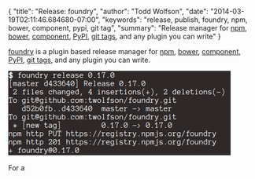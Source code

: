 {
  "title": "Release: foundry",
  "author": "Todd Wolfson",
  "date": "2014-03-19T02:11:46.684680-07:00",
  "keywords": "release, publish, foundry, npm, bower, component, pypi, git tag",
  "summary": "Release manager for [npm](http://npmjs.org/), [bower](http://bower.io/), [component](http://component.io/), [PyPI](http://pypi.python.org/), [git tags](http://git-scm.com/), and any plugin you can write"
}

[foundry][] is a plugin based release manager for [npm][], [bower][], [component][], [PyPI][], [git tags][], and any plugin you can write.

[foundry]: https://github.com/twolfson/foundry
[npm]: http://npmjs.org/
[bower]: http://bower.io/
[component]: http://component.io/
[PyPI]: http://pypi.python.org/
[git tags]: http://git-scm.com/

![Screenshot of foundry releasing foundry](/public/images/articles/release-foundry.png)

For a
